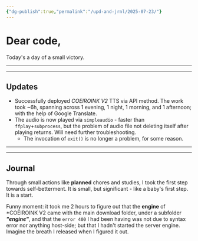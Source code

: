 ```yaml
---
{"dg-publish":true,"permalink":"/upd-and-jrnl/2025-07-23/"}
---
```


# Dear code,
Today's a day of a small victory.

---
---
## Updates
- Successfully deployed *COEIROINK V2* TTS via API method. The work took ~6h, spanning across 1 evening, 1 night, 1 morning, and 1 afternoon; with the help of Google Translate.
- The audio is now played via `simpleaudio` - faster than `ffplay`+`subprocess`, but the problem of audio file not deleting itself after playing returns. Will need further troubleshooting.
	- The invocation of `exit()` is no longer a problem, for some reason.

---
---
## Journal
Through small actions like **planned** chores and studies, I took the first step towards self-betterment.
It is small, but significant - like a baby's first step.
It is a start.

Funny moment: it took me 2 hours to figure out that the **engine** of *COEIROINK V2 came with the main download folder, under a subfolder ***"engine"***, and that the `error 400` I had been having was not due to syntax error nor anything host-side; but that I hadn't started the server engine. Imagine the breath I released when I figured it out.